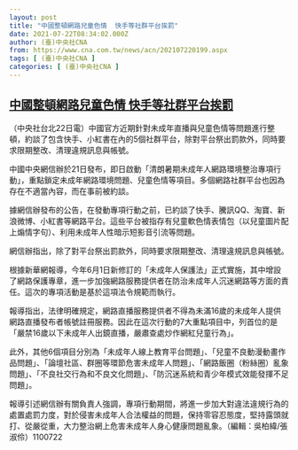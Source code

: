 ```yaml
---
layout: post
title: "中國整頓網路兒童色情  快手等社群平台挨罰"
date: 2021-07-22T08:34:02.000Z
author: (臺)中央社CNA
from: https://www.cna.com.tw/news/acn/202107220199.aspx
tags: [ (臺)中央社CNA ]
categories: [ (臺)中央社CNA ]
---
```

<!--1626942842000-->
[中國整頓網路兒童色情  快手等社群平台挨罰](https://www.cna.com.tw/news/acn/202107220199.aspx)
------

<div>
<div></div><div class="paragraph"><p>（中央社台北22日電）中國官方近期針對未成年直播與兒童色情等問題進行整頓，約談了包含快手、小紅書在內的5個社群平台，除對平台祭出罰款外，同時要求限期整改、清理違規訊息與帳號。</p><p>中國中央網信辦於21日發布，即日啟動「清朗暑期未成年人網路環境整治專項行動」，重點鎖定未成年網路環境問題、兒童色情等項目。多個網路社群平台也因為存在不適當內容，而在事前被約談。</p><p>據網信辦發布的公告，在發動專項行動之前，已約談了快手、騰訊QQ、淘寶、新浪微博、小紅書等網路平台。這些平台被指存有兒童軟色情表情包（以兒童圖片配上煽情字句）、利用未成年人性暗示短影音引流等問題。</p><p>網信辦指出，除了對平台祭出罰款外，同時要求限期整改、清理違規訊息與帳號。</p><p>根據新華網報導，今年6月1日新修訂的「未成年人保護法」正式實施，其中增設了網路保護專章，進一步加強網路服務提供者在防治未成年人沉迷網路等方面的責任。這次的專項活動是基於這項法令規範而執行。</p><p>報導指出，法律明確規定，網路直播服務提供者不得為未滿16歲的未成年人提供網路直播發布者帳號註冊服務。因此在這次行動的7大重點項目中，列首位的是「嚴禁16歲以下未成年人出鏡直播，嚴肅查處炒作網紅兒童行為」。</p><p>此外，其他6個項目分別為「未成年人線上教育平台問題」、「兒童不良動漫動畫作品問題」、「論壇社區、群圈等環節危害未成年人問題」、「網路飯圈（粉絲圈）亂象問題」、「不良社交行為和不良文化問題」、「防沉迷系統和青少年模式效能發揮不足問題」。</p><p>報導引述網信辦有關負責人強調，專項行動期間，將進一步加大對違法違規行為的處置處罰力度，對於侵害未成年人合法權益的問題，保持零容忍態度，堅持露頭就打、從嚴從重，大力整治網上危害未成年人身心健康問題亂象。（編輯：吳柏緯/張淑伶）1100722</p></div>
</div>
